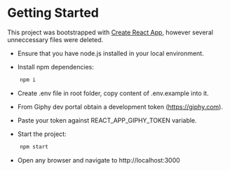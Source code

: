 # Getting Started

This project was bootstrapped with [Create React App](https://github.com/facebook/create-react-app), however several unneccessary files were deleted.

- Ensure that you have node.js installed in your local environment.

- Install npm dependencies:
```bash
    npm i
```


- Create .env file in root folder, copy content of .env.example into it.

- From Giphy dev portal obtain a development token (https://giphy.com).

- Paste your token against REACT_APP_GIPHY_TOKEN variable.

- Start the project:
```bash
    npm start
```

- Open any browser and navigate to http://localhost:3000

